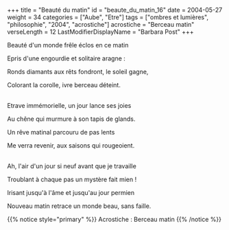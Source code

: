 +++
title = "Beauté du matin"
id = "beaute_du_matin_16"
date = 2004-05-27
weight = 34
categories = ["Aube", "Etre"]
tags = ["ombres et lumières", "philosophie", "2004", "acrostiche"]
acrostiche = "Berceau matin"
verseLength = 12
LastModifierDisplayName = "Barbara Post"
+++

Beauté d'un monde frêle éclos en ce matin

Epris d'une engourdie et solitaire aragne :

Ronds diamants aux rêts fondront, le soleil gagne,

Colorant la corolle, ivre berceau déteint.

 \
Etrave immémorielle, un jour lance ses joies

Au chêne qui murmure à son tapis de glands.

Un rêve matinal parcouru de pas lents

Me verra revenir, aux saisons qui rougeoient.

 \
Ah, l'air d'un jour si neuf avant que je travaille

Troublant à chaque pas un mystère fait mien !

Irisant jusqu'à l'âme et jusqu'au jour permien

Nouveau matin retrace un monde beau, sans faille.

<!-- FM:Snippet:Start data:{"id":"simpleNotice","fields":[{"name":"content","value":"Acrostiche : berceau matin"}]} -->

{{% notice style="primary" %}}
Acrostiche : Berceau matin
{{% /notice %}}
